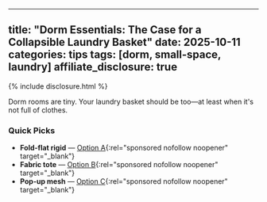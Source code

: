 
---
title: "Dorm Essentials: The Case for a Collapsible Laundry Basket"
date: 2025-10-11
categories: tips
tags: [dorm, small-space, laundry]
affiliate_disclosure: true
---

{% include disclosure.html %}

Dorm rooms are tiny. Your laundry basket should be too—at least when it's not full of clothes.

### Quick Picks
- **Fold-flat rigid** — [Option A](https://example.com){:rel="sponsored nofollow noopener" target="_blank"}
- **Fabric tote** — [Option B](https://example.com){:rel="sponsored nofollow noopener" target="_blank"}
- **Pop-up mesh** — [Option C](https://example.com){:rel="sponsored nofollow noopener" target="_blank"}
